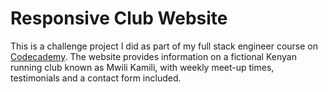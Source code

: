 # Responsive Club Website

This is a challenge project I did as part of my full stack engineer course on [Codecademy](https://codecademy.com). The website provides information on a fictional Kenyan running club known as Mwili Kamili, with weekly meet-up times, testimonials and a contact form included.
